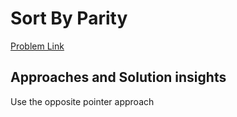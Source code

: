 # Sort By Parity

[Problem Link]()

## Approaches and Solution insights

Use the opposite pointer approach

